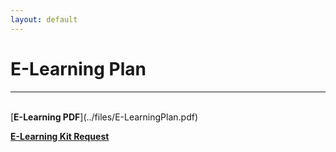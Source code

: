 ```yaml
---
layout: default
---
```

# E-Learning Plan
---

<br>
[<b>E-Learning PDF</b>](../files/E-LearningPlan.pdf)

[<b>E-Learning Kit Request</b>](https://www.cognitoforms.com/ElimChristianServices/_20232024ELearningPlan)